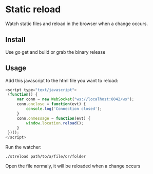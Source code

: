 # Static reload

Watch static files and reload in the browser when a change occurs.

## Install

Use go get and build or grab the binary release

## Usage
   
Add this javascript to the html file you want to reload:

   ```javascript
<script type="text/javascript">
    (function() {
        var conn = new WebSocket("ws://localhost:8042/ws");
        conn.onclose = function(evt) {
            console.log('Connection closed');
        }
        conn.onmessage = function(evt) {
            window.location.reload();
        }
    })();
</script>
   ```

Run the watcher:

   ```
   ./streload path/to/a/file/or/folder
   ```
   
Open the file normaly, it will be reloaded when a change occurs